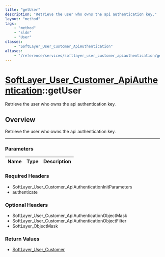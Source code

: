 ```yaml
---
title: "getUser"
description: "Retrieve the user who owns the api authentication key."
layout: "method"
tags:
    - "method"
    - "sldn"
    - "User"
classes:
    - "SoftLayer_User_Customer_ApiAuthentication"
aliases:
    - "/reference/services/softlayer_user_customer_apiauthentication/getUser"
---
```

# [SoftLayer_User_Customer_ApiAuthentication](/reference/services/SoftLayer_User_Customer_ApiAuthentication)::getUser

Retrieve the user who owns the api authentication key.


## Overview 
Retrieve the user who owns the api authentication key.

-----

### Parameters 
|Name | Type | Description |
| --- | --- | --- |


### Required Headers
* SoftLayer_User_Customer_ApiAuthenticationInitParameters
* authenticate


### Optional Headers
* SoftLayer_User_Customer_ApiAuthenticationObjectMask
* SoftLayer_User_Customer_ApiAuthenticationObjectFilter
* SoftLayer_ObjectMask

### Return Values
* <a href='/reference/datatypes/SoftLayer_User_Customer'>SoftLayer_User_Customer </a>




